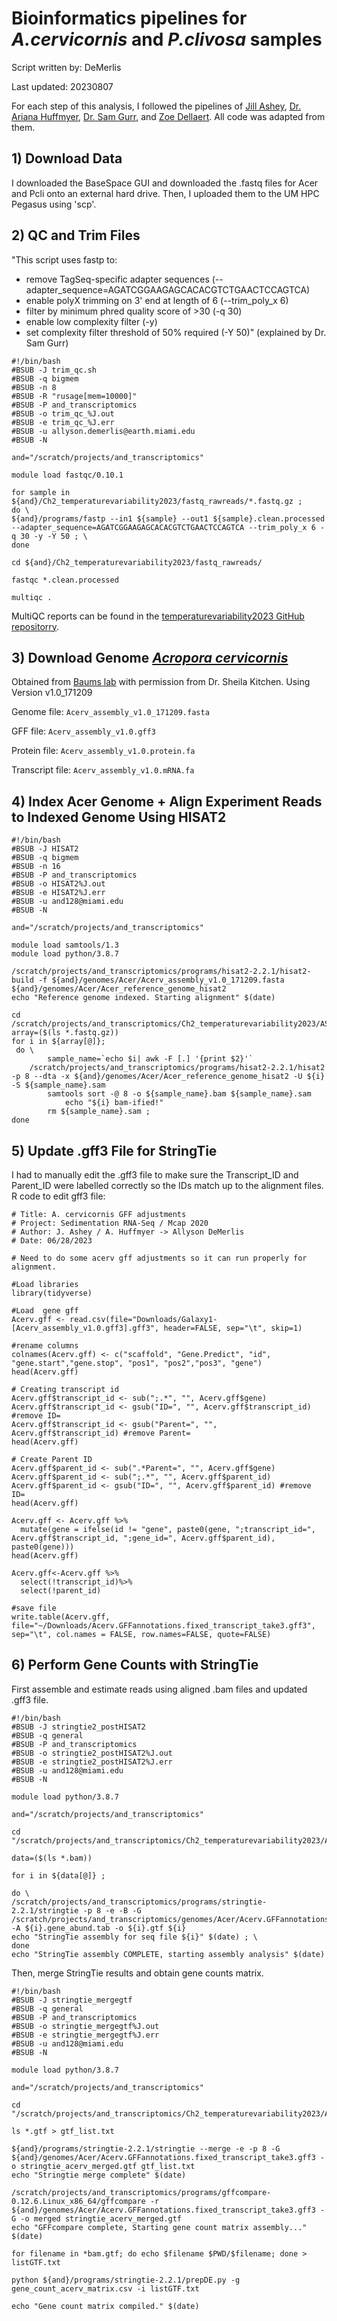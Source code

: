 # Bioinformatics pipelines for *A.cervicornis* and *P.clivosa* samples

Script written by: DeMerlis 

Last updated: 20230807

For each step of this analysis, I followed the pipelines of [Jill Ashey](https://github.com/JillAshey/SedimentStress/blob/master/Bioinf/RNASeq_pipeline_FL.md?plain=1), [Dr. Ariana Huffmyer](https://github.com/AHuffmyer/EarlyLifeHistory_Energetics/blob/master/Mcap2020/Scripts/TagSeq/Genome_V3/TagSeq_BioInf_genomeV3.md), [Dr. Sam Gurr](https://github.com/SamGurr/SamGurr.github.io/blob/master/_posts/2021-01-07-Geoduck-TagSeq-Pipeline.md), and [Zoe Dellaert](https://github.com/imkristenbrown/Heron-Pdam-gene-expression/blob/master/BioInf/ZD_Heron-Pdam-gene-expression.md). All code was adapted from them. 

## 1) Download Data

I downloaded the BaseSpace GUI and downloaded the .fastq files for Acer and Pcli onto an external hard drive. Then, I uploaded them to the UM HPC Pegasus using 'scp'. 

## 2) QC and Trim Files

"This script uses fastp to: 
- remove TagSeq-specific adapter sequences (--adapter_sequence=AGATCGGAAGAGCACACGTCTGAACTCCAGTCA)
- enable polyX trimming on 3' end at length of 6 (--trim_poly_x 6)
- filter by minimum phred quality score of >30  (-q 30)
- enable low complexity filter (-y)
- set complexity filter threshold of 50% required (-Y 50)" (explained by Dr. Sam Gurr)

```{bash}
#!/bin/bash
#BSUB -J trim_qc.sh
#BSUB -q bigmem
#BSUB -n 8
#BSUB -R "rusage[mem=10000]"
#BSUB -P and_transcriptomics
#BSUB -o trim_qc_%J.out
#BSUB -e trim_qc_%J.err
#BSUB -u allyson.demerlis@earth.miami.edu
#BSUB -N

and="/scratch/projects/and_transcriptomics"

module load fastqc/0.10.1

for sample in ${and}/Ch2_temperaturevariability2023/fastq_rawreads/*.fastq.gz ;
do \
${and}/programs/fastp --in1 ${sample} --out1 ${sample}.clean.processed --adapter_sequence=AGATCGGAAGAGCACACGTCTGAACTCCAGTCA --trim_poly_x 6 -q 30 -y -Y 50 ; \
done

cd ${and}/Ch2_temperaturevariability2023/fastq_rawreads/

fastqc *.clean.processed

multiqc .
```

MultiQC reports can be found in the [temperaturevariability2023 GitHub repositorry](https://github.com/ademerlis/temperaturevariability2023/tree/main/gene_expression/bioinformatics/AS_pipeline).

## 3) Download Genome [*Acropora cervicornis*](https://usegalaxy.org/u/skitch/h/acervicornis-genome) 

Obtained from [Baums lab](http://baumslab.org/research/data/) with permission from Dr. Sheila Kitchen. Using Version v1.0_171209

Genome file: `Acerv_assembly_v1.0_171209.fasta`

GFF file: `Acerv_assembly_v1.0.gff3`

Protein file: `Acerv_assembly_v1.0.protein.fa`

Transcript file: `Acerv_assembly_v1.0.mRNA.fa`

## 4) Index Acer Genome + Align Experiment Reads to Indexed Genome Using HISAT2 

```{bash}
#!/bin/bash
#BSUB -J HISAT2
#BSUB -q bigmem
#BSUB -n 16
#BSUB -P and_transcriptomics
#BSUB -o HISAT2%J.out
#BSUB -e HISAT2%J.err
#BSUB -u and128@miami.edu
#BSUB -N

and="/scratch/projects/and_transcriptomics"

module load samtools/1.3
module load python/3.8.7

/scratch/projects/and_transcriptomics/programs/hisat2-2.2.1/hisat2-build -f ${and}/genomes/Acer/Acerv_assembly_v1.0_171209.fasta ${and}/genomes/Acer/Acer_reference_genome_hisat2
echo "Reference genome indexed. Starting alignment" $(date)

cd /scratch/projects/and_transcriptomics/Ch2_temperaturevariability2023/AS_pipeline/3_trimmed_fastq_files/
array=($(ls *.fastq.gz))
for i in ${array[@]};
 do \
        sample_name=`echo $i| awk -F [.] '{print $2}'`
	/scratch/projects/and_transcriptomics/programs/hisat2-2.2.1/hisat2 -p 8 --dta -x ${and}/genomes/Acer/Acer_reference_genome_hisat2 -U ${i} -S ${sample_name}.sam
        samtools sort -@ 8 -o ${sample_name}.bam ${sample_name}.sam
    		echo "${i} bam-ified!"
        rm ${sample_name}.sam ; 
done
```

## 5) Update .gff3 File for StringTie

I had to manually edit the .gff3 file to make sure the Transcript_ID and Parent_ID were labelled correctly so the IDs match up to the alignment files. R code to edit gff3 file:

```{r}
# Title: A. cervicornis GFF adjustments
# Project: Sedimentation RNA-Seq / Mcap 2020
# Author: J. Ashey / A. Huffmyer -> Allyson DeMerlis
# Date: 06/28/2023

# Need to do some acerv gff adjustments so it can run properly for alignment.

#Load libraries
library(tidyverse)

#Load  gene gff
Acerv.gff <- read.csv(file="Downloads/Galaxy1-[Acerv_assembly_v1.0.gff3].gff3", header=FALSE, sep="\t", skip=1) 

#rename columns
colnames(Acerv.gff) <- c("scaffold", "Gene.Predict", "id", "gene.start","gene.stop", "pos1", "pos2","pos3", "gene")
head(Acerv.gff)

# Creating transcript id
Acerv.gff$transcript_id <- sub(";.*", "", Acerv.gff$gene)
Acerv.gff$transcript_id <- gsub("ID=", "", Acerv.gff$transcript_id) #remove ID= 
Acerv.gff$transcript_id <- gsub("Parent=", "", Acerv.gff$transcript_id) #remove Parent=
head(Acerv.gff)

# Create Parent ID 
Acerv.gff$parent_id <- sub(".*Parent=", "", Acerv.gff$gene)
Acerv.gff$parent_id <- sub(";.*", "", Acerv.gff$parent_id)
Acerv.gff$parent_id <- gsub("ID=", "", Acerv.gff$parent_id) #remove ID= 
head(Acerv.gff)

Acerv.gff <- Acerv.gff %>% 
  mutate(gene = ifelse(id != "gene", paste0(gene, ";transcript_id=", Acerv.gff$transcript_id, ";gene_id=", Acerv.gff$parent_id),  paste0(gene)))
head(Acerv.gff)

Acerv.gff<-Acerv.gff %>%
  select(!transcript_id)%>%
  select(!parent_id)

#save file
write.table(Acerv.gff, file="~/Downloads/Acerv.GFFannotations.fixed_transcript_take3.gff3", sep="\t", col.names = FALSE, row.names=FALSE, quote=FALSE)
```

## 6) Perform Gene Counts with StringTie 

First assemble and estimate reads using aligned .bam files and updated .gff3 file.

```{bash}
#!/bin/bash
#BSUB -J stringtie2_postHISAT2
#BSUB -q general
#BSUB -P and_transcriptomics
#BSUB -o stringtie2_postHISAT2%J.out
#BSUB -e stringtie2_postHISAT2%J.err
#BSUB -u and128@miami.edu
#BSUB -N

module load python/3.8.7

and="/scratch/projects/and_transcriptomics"

cd "/scratch/projects/and_transcriptomics/Ch2_temperaturevariability2023/AS_pipeline/3_trimmed_fastq_files/Acer_aligned_bam_files"

data=($(ls *.bam))

for i in ${data[@]} ;

do \
/scratch/projects/and_transcriptomics/programs/stringtie-2.2.1/stringtie -p 8 -e -B -G /scratch/projects/and_transcriptomics/genomes/Acer/Acerv.GFFannotations.fixed_transcript_take3.gff3 -A ${i}.gene_abund.tab -o ${i}.gtf ${i}
echo "StringTie assembly for seq file ${i}" $(date) ; \
done
echo "StringTie assembly COMPLETE, starting assembly analysis" $(date)
```

Then, merge StringTie results and obtain gene counts matrix. 

```{bash}
#!/bin/bash
#BSUB -J stringtie_mergegtf
#BSUB -q general
#BSUB -P and_transcriptomics
#BSUB -o stringtie_mergegtf%J.out
#BSUB -e stringtie_mergegtf%J.err
#BSUB -u and128@miami.edu
#BSUB -N

module load python/3.8.7

and="/scratch/projects/and_transcriptomics"

cd "/scratch/projects/and_transcriptomics/Ch2_temperaturevariability2023/AS_pipeline/3_trimmed_fastq_files/Acer_aligned_bam_files"

ls *.gtf > gtf_list.txt

${and}/programs/stringtie-2.2.1/stringtie --merge -e -p 8 -G ${and}/genomes/Acer/Acerv.GFFannotations.fixed_transcript_take3.gff3 -o stringtie_acerv_merged.gtf gtf_list.txt
echo "Stringtie merge complete" $(date)

/scratch/projects/and_transcriptomics/programs/gffcompare-0.12.6.Linux_x86_64/gffcompare -r ${and}/genomes/Acer/Acerv.GFFannotations.fixed_transcript_take3.gff3 -G -o merged stringtie_acerv_merged.gtf
echo "GFFcompare complete, Starting gene count matrix assembly..." $(date)

for filename in *bam.gtf; do echo $filename $PWD/$filename; done > listGTF.txt

python ${and}/programs/stringtie-2.2.1/prepDE.py -g gene_count_acerv_matrix.csv -i listGTF.txt 

echo "Gene count matrix compiled." $(date)
```


